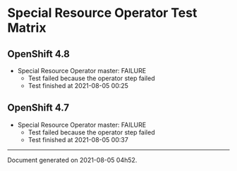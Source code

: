 
Special Resource Operator Test Matrix
=====================================

OpenShift 4.8
-------------


* Special Resource Operator master: FAILURE
  - Test failed because the operator step failed
  - Test finished at 2021-08-05 00:25

OpenShift 4.7
-------------


* Special Resource Operator master: FAILURE
  - Test failed because the operator step failed
  - Test finished at 2021-08-05 00:37


---
Document generated on 2021-08-05 04h52.
